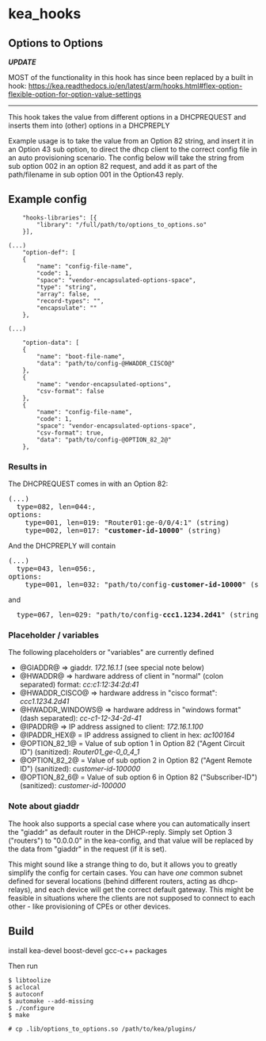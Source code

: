 # kea_hooks

## Options to Options

***UPDATE***

MOST of the functionality in this hook has since been replaced by a built in hook:
https://kea.readthedocs.io/en/latest/arm/hooks.html#flex-option-flexible-option-for-option-value-settings


---

This hook takes the value from different options in a DHCPREQUEST and inserts them into (other) options in a DHCPREPLY

Example usage is to take the value from an Option 82 string, and insert it in an Option 43 sub option, to direct the dhcp client to the correct config file in an auto provisioning scenario.
The config below will take the string from sub option 002 in an option 82 request, and add it as part of the path/filename in sub option 001 in the Option43 reply.

## Example config

```
	"hooks-libraries": [{
		"library": "/full/path/to/options_to_options.so"
	}],

(...)
	"option-def": [
	{
		"name": "config-file-name",
		"code": 1,
		"space": "vendor-encapsulated-options-space",
		"type": "string",
		"array": false,
		"record-types": "",
		"encapsulate": ""
	},

(...)
  
	"option-data": [
	{
		"name": "boot-file-name",
		"data": "path/to/config-@HWADDR_CISCO@"
	},
	{
		"name": "vendor-encapsulated-options",
		"csv-format": false
	},
	{
		"name": "config-file-name",
		"code": 1,
		"space": "vendor-encapsulated-options-space",
		"csv-format": true,
		"data": "path/to/config-@OPTION_82_2@"
	},

```

### Results in

The DHCPREQUEST comes in with an Option 82:
<pre>
(...)
  type=082, len=044:,
options:
    type=001, len=019: "Router01:ge-0/0/4:1" (string)
    type=002, len=017: "<b>customer-id-10000</b>" (string)
</pre>

And the DHCPREPLY will contain

<pre>
(...)
  type=043, len=056:,
options:
    type=001, len=032: "path/to/config-<b>customer-id-10000</b>" (string)
</pre>
and
<pre>
  type=067, len=029: "path/to/config-<b>ccc1.1234.2d41</b>" (string)
</pre>

### Placeholder / variables
The following placeholders or "variables" are currently defined

* @GIADDR@ => giaddr.  <em>172.16.1.1</em> (see special note below)
* @HWADDR@ => hardware address of client in "normal" (colon separated) format: <em>cc:c1:12:34:2d:41</em>
* @HWADDR_CISCO@ => hardware address in "cisco format": <em>ccc1.1234.2d41</em>
* @HWADDR_WINDOWS@ => hardware address in "windows format" (dash separated): <em>cc-c1-12-34-2d-41</em>
* @IPADDR@ => IP address assigned to client: <em>172.16.1.100</em>
* @IPADDR_HEX@ = IP address assigned to client in hex: <em>ac100164</em>
* @OPTION_82_1@ = Value of sub option 1 in Option 82 ("Agent Circuit ID") (sanitized): <em>Router01_ge-0_0_4_1</em>
* @OPTION_82_2@ = Value of sub option 2 in Option 82 ("Agent Remote ID") (sanitized): <em>customer-id-100000</em>
* @OPTION_82_6@ = Value of sub option 6 in Option 82 ("Subscriber-ID") (sanitized): <em>customer-id-100000</em>

### Note about giaddr
The hook also supports a special case where you can automatically insert the "giaddr" as default router in the DHCP-reply.  Simply set Option 3 ("routers") to "0.0.0.0" in the kea-config, and that value will be replaced by the data from "giaddr" in the request (if it is set).

This might sound like a strange thing to do, but it allows you to greatly simplify the config for certain cases.  You can have *one* common subnet defined for several locations (behind different routers, acting as dhcp-relays), and each device will get the correct default gateway.  This might be feasible in situations where the clients are not supposed to connect to each other - like provisioning of CPEs or other devices.


## Build
install kea-devel boost-devel gcc-c++ packages

Then run
```
$ libtoolize
$ aclocal
$ autoconf 
$ automake --add-missing
$ ./configure
$ make

# cp .lib/options_to_options.so /path/to/kea/plugins/
```


